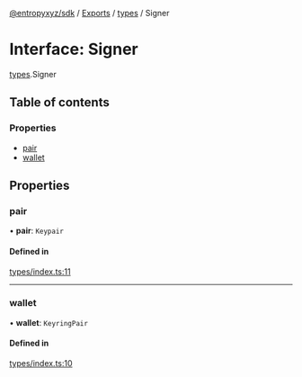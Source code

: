 [@entropyxyz/sdk](../README.md) / [Exports](../modules.md) / [types](../modules/types.md) / Signer

# Interface: Signer

[types](../modules/types.md).Signer

## Table of contents

### Properties

- [pair](types.Signer.md#pair)
- [wallet](types.Signer.md#wallet)

## Properties

### pair

• **pair**: `Keypair`

#### Defined in

[types/index.ts:11](https://github.com/entropyxyz/sdk/blob/1c426d7/src/types/index.ts#L11)

___

### wallet

• **wallet**: `KeyringPair`

#### Defined in

[types/index.ts:10](https://github.com/entropyxyz/sdk/blob/1c426d7/src/types/index.ts#L10)
